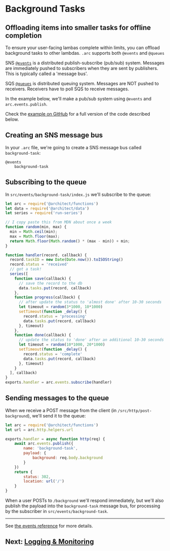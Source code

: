 # Background Tasks

## Offloading items into smaller tasks for offline completion

To ensure your user-facing lambas complete within limits, you can offload background tasks to other lambdas. `.arc` supports both `@events` and `@queues`

SNS [`@events`](/reference/events) is a distributed publish-subscribe (pub/sub) system. Messages are immediately pushed to subscribers when they are sent by publishers. This is typically called a 'message bus'.

SQS [`@queues`](/reference/queues) is distributed queuing system. Messages are NOT pushed to receivers. Receivers have to poll SQS to receive messages.

In the example below, we'll make a pub/sub system using `@events` and `arc.events.publish`.

Check the [example on GitHub](https://github.com/architect/arc-example-events-pubsub) for a full version of the code described below.

## Creating an SNS message bus

In your `.arc` file, we're going to create a SNS message bus called `background-task`:

```
@events
    background-task 
```

## Subscribing to the queue

In `src/events/background-task/index.js` we'll subscribe to the queue:

```javascript
let arc = require('@architect/functions')
let data = require('@architect/data')
let series = require('run-series')

// I copy paste this from MDN about once a week
function random(min, max) {
  min = Math.ceil(min);
  max = Math.floor(max);
  return Math.floor(Math.random() * (max - min)) + min;
}

function handler(record, callback) {
  record.taskID = new Date(Date.now()).toISOString()
  record.status = 'received'
  // got a task!
  series([
    function save(callback) {
      // save the record to the db
      data.tasks.put(record, callback) 
    },
    function progress(callback) {
      // after update the status to 'almost done' after 10-30 seconds
      let timeout = random(3*1000, 10*1000)
      setTimeout(function _delay() {
        record.status = 'processing'
        data.tasks.put(record, callback) 
      }, timeout) 
    },
    function done(callback) {
      // update the status to 'done' after an additional 10-30 seconds
      let timeout = random(10*1000, 20*1000)
      setTimeout(function _delay() {
        record.status = 'complete'
        data.tasks.put(record, callback) 
      }, timeout) 
    }
  ], callback)
}
exports.handler = arc.events.subscribe(handler)

```

## Sending messages to the queue

When we receive a POST message from the client (in `/src/http/post-background`), we'll send it to the queue:

```javascript
let arc = require('@architect/functions')
let url = arc.http.helpers.url

exports.handler = async function http(req) {
    await arc.events.publish({
        name: 'background-task',
        payload: {
            background: req.body.background
        }
    })
    return {
        status: 302,
        location: url('/')
    }
}

```

When a user POSTs to `/background` we'll respond immediately, but we'll also publish the payload into the `background-task` message bus, for processing by the subscriber in  `src/events/background-task`.

---

See [the events reference](/reference/events) for more details.

## Next: [Logging & Monitoring](/guides/logging)
